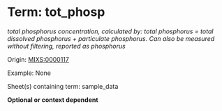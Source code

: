 # Term: tot_phosp

*total phosphorus concentration, calculated by: total phosphorus = total dissolved phosphorus + particulate phosphorus. Can also be measured without filtering, reported as phosphorus*

Origin: [MIXS:0000117](https://w3id.org/mixs/0000117)

Example: None

Sheet(s) containing term: sample_data

**Optional or context dependent**